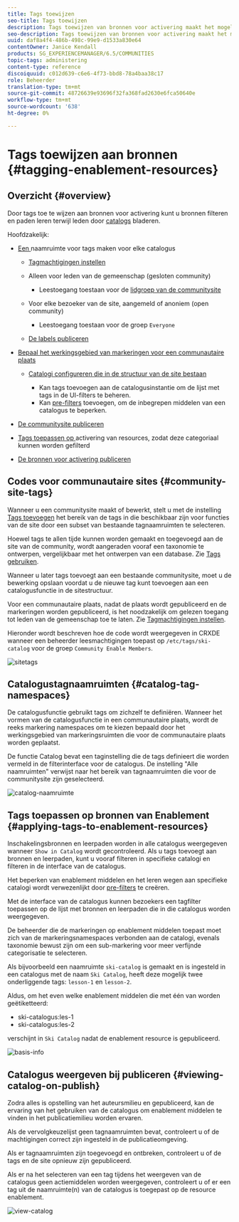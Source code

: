 ```yaml
---
title: Tags toewijzen
seo-title: Tags toewijzen
description: Tags toewijzen van bronnen voor activering maakt het mogelijk bronnen te filteren en paden te leren terwijl leden door catalogi bladeren
seo-description: Tags toewijzen van bronnen voor activering maakt het mogelijk bronnen te filteren en paden te leren terwijl leden door catalogi bladeren
uuid: daf8a4f4-486b-498c-99e9-d1533a830e64
contentOwner: Janice Kendall
products: SG_EXPERIENCEMANAGER/6.5/COMMUNITIES
topic-tags: administering
content-type: reference
discoiquuid: c012d639-c6e6-4f73-bbd8-78a4baa38c17
role: Beheerder
translation-type: tm+mt
source-git-commit: 48726639e93696f32fa368fad2630e6fca50640e
workflow-type: tm+mt
source-wordcount: '638'
ht-degree: 0%

---
```



# Tags toewijzen aan bronnen {#tagging-enablement-resources}

## Overzicht {#overview}

Door tags toe te wijzen aan bronnen voor activering kunt u bronnen filteren en paden leren terwijl leden door [catalogs](functions.md#catalog-function) bladeren.

Hoofdzakelijk:

* [Een ](../../help/sites-administering/tags.md#creating-a-namespace) naamruimte voor tags maken voor elke catalogus

   * [Tagmachtigingen instellen](../../help/sites-administering/tags.md#setting-tag-permissions)
   * Alleen voor leden van de gemeenschap (gesloten community)

      * Leestoegang toestaan voor de [lidgroep van de communitysite](users.md#publish-group-roles)
   * Voor elke bezoeker van de site, aangemeld of anoniem (open community)

      * Leestoegang toestaan voor de groep `Everyone`
   * [De labels publiceren](../../help/sites-administering/tags.md#publishing-tags)



* [Bepaal het werkingsgebied van markeringen voor een communautaire plaats](sites-console.md#tagging)

   * [Catalogi configureren die in de structuur van de site bestaan](functions.md#catalog-function)

      * Kan tags toevoegen aan de catalogusinstantie om de lijst met tags in de UI-filters te beheren.
      * Kan [pre-filters](catalog-developer-essentials.md#pre-filters) toevoegen, om de inbegrepen middelen van een catalogus te beperken.

* [De communitysite publiceren](sites-console.md#publishing-the-site)
* [Tags toepassen op ](resources.md#create-a-resource) activering van resources, zodat deze categoriaal kunnen worden gefilterd
* [De bronnen voor activering publiceren](resources.md#publish)

## Codes voor communautaire sites {#community-site-tags}

Wanneer u een communitysite maakt of bewerkt, stelt u met de instelling [Tags toevoegen](sites-console.md#tagging) het bereik van de tags in die beschikbaar zijn voor functies van de site door een subset van bestaande tagnaamruimten te selecteren.

Hoewel tags te allen tijde kunnen worden gemaakt en toegevoegd aan de site van de community, wordt aangeraden vooraf een taxonomie te ontwerpen, vergelijkbaar met het ontwerpen van een database. Zie [Tags gebruiken](../../help/sites-authoring/tags.md).

Wanneer u later tags toevoegt aan een bestaande communitysite, moet u de bewerking opslaan voordat u de nieuwe tag kunt toevoegen aan een catalogusfunctie in de sitestructuur.

Voor een communautaire plaats, nadat de plaats wordt gepubliceerd en de markeringen worden gepubliceerd, is het noodzakelijk om gelezen toegang tot leden van de gemeenschap toe te laten. Zie [Tagmachtigingen instellen](../../help/sites-administering/tags.md#setting-tag-permissions).

Hieronder wordt beschreven hoe de code wordt weergegeven in CRXDE wanneer een beheerder leesmachtigingen toepast op `/etc/tags/ski-catalog` voor de groep `Community Enable Members`.

![sitetags](assets/site-tags.png)

## Catalogustagnaamruimten {#catalog-tag-namespaces}

De catalogusfunctie gebruikt tags om zichzelf te definiëren. Wanneer het vormen van de catalogusfunctie in een communautaire plaats, wordt de reeks markering namespaces om te kiezen bepaald door het werkingsgebied van markeringsruimten die voor de communautaire plaats worden geplaatst.

De functie Catalog bevat een taginstelling die de tags definieert die worden vermeld in de filterinterface voor de catalogus. De instelling &quot;Alle naamruimten&quot; verwijst naar het bereik van tagnaamruimten die voor de communitysite zijn geselecteerd.

![catalog-naamruimte](assets/catalog-namespace.png)

## Tags toepassen op bronnen van Enablement {#applying-tags-to-enablement-resources}

Inschakelingsbronnen en leerpaden worden in alle catalogus weergegeven wanneer `Show in Catalog` wordt gecontroleerd. Als u tags toevoegt aan bronnen en leerpaden, kunt u vooraf filteren in specifieke catalogi en filteren in de interface van de catalogus.

Het beperken van enablement middelen en het leren wegen aan specifieke catalogi wordt verwezenlijkt door [pre-filters](catalog-developer-essentials.md#pre-filters) te creëren.

Met de interface van de catalogus kunnen bezoekers een tagfilter toepassen op de lijst met bronnen en leerpaden die in die catalogus worden weergegeven.

De beheerder die de markeringen op enablement middelen toepast moet zich van de markeringsnamespaces verbonden aan de catalogi, evenals taxonomie bewust zijn om een sub-markering voor meer verfijnde categorisatie te selecteren.

Als bijvoorbeeld een naamruimte `ski-catalog` is gemaakt en is ingesteld in een catalogus met de naam `Ski Catalog`, heeft deze mogelijk twee onderliggende tags: `lesson-1` en `lesson-2`.

Aldus, om het even welke enablement middelen die met één van worden geëtiketteerd:

* ski-catalogus:les-1
* ski-catalogus:les-2

verschijnt in `Ski Catalog` nadat de enablement resource is gepubliceerd.

![basis-info](assets/applytags-basicinfo.png)

## Catalogus weergeven bij publiceren {#viewing-catalog-on-publish}

Zodra alles is opstelling van het auteursmilieu en gepubliceerd, kan de ervaring van het gebruiken van de catalogus om enablement middelen te vinden in het publicatiemilieu worden ervaren.

Als de vervolgkeuzelijst geen tagnaamruimten bevat, controleert u of de machtigingen correct zijn ingesteld in de publicatieomgeving.

Als er tagnaamruimten zijn toegevoegd en ontbreken, controleert u of de tags en de site opnieuw zijn gepubliceerd.

Als er na het selecteren van een tag tijdens het weergeven van de catalogus geen actiemiddelen worden weergegeven, controleert u of er een tag uit de naamruimte(n) van de catalogus is toegepast op de resource enablement.

![view-catalog](assets/viewcatalog.png)

